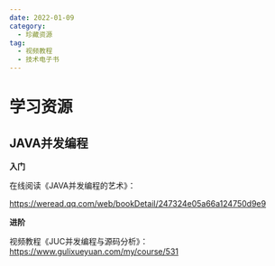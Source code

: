 ```yaml
---
date: 2022-01-09
category:
  - 珍藏资源
tag:
  - 视频教程
  - 技术电子书
---
```


# 学习资源  

## JAVA并发编程  

**入门**  

在线阅读《JAVA并发编程的艺术》：

 https://weread.qq.com/web/bookDetail/247324e05a66a124750d9e9  

**进阶**  

视频教程《JUC并发编程与源码分析》：  
 https://www.gulixueyuan.com/my/course/531  